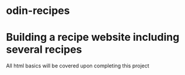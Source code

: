 # odin-recipes
<p><h1>Building a recipe website including several recipes</h1></p>
All html basics will be covered upon completing this project
